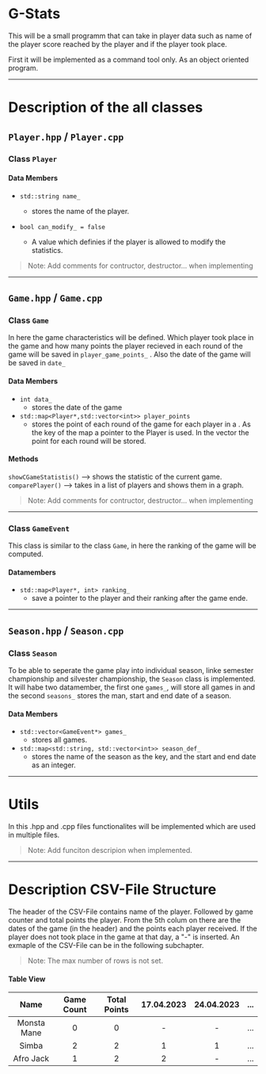 # G-Stats
This will be a small programm that can take in player data such as name of the player score reached by the player and
if the player took place.

First it will be implemented as a command tool only. As an object oriented program.

---

# Description of the all classes

## `Player.hpp` / `Player.cpp`

### Class `Player`
#### Data Members

- `std::string name_`
    - stores the name of the player.

- `bool can_modify_ = false`
    - A value which definies if the player is allowed to modify the statistics.

> Note: Add comments for contructor, destructor... when implementing

---

## `Game.hpp` / `Game.cpp`
### Class `Game`
In here the game characteristics will be defined. Which player took place in the game and how many points the player
recieved in each round of the game will be saved in `player_game_points_` . Also the date of the game will be saved in
`date_`

#### Data Members
- `int data_`
    - stores the date of the game
- `std::map<Player*,std::vector<int>> player_points`
    - stores the point of each round of the game for each player in a . As the key of the map a pointer to the Player 
    is used. In the vector the point for each round will be stored.

#### Methods

`showCGameStatistis()` --> shows the statistic of the current game.
`comparePlayer()` --> takes in a list of players and shows them in a graph.

> Note: Add comments for contructor, destructor... when implementing

---

### Class `GameEvent`
This class is similar to the class `Game`, in here the ranking of the game will be computed.

#### Datamembers
- `std::map<Player*, int> ranking_` 
    - save a pointer to the player and their ranking after the game ende.
---

## `Season.hpp` / `Season.cpp`
### Class `Season`
To be able to seperate the game play into individual season, linke semester championship and silvester championship,
the `Season` class is implemented. It will habe two datamember, the first one `games_`, will store all games in
and the second `seasons_` stores the man, start and end date of a season.

#### Data Members
- `std::vector<GameEvent*> games_`
    - stores all games.
- `std::map<std::string, std::vector<int>> season_def_`
    - stores the name of the season as the key, and the start and end date as an integer.

---
# Utils
In this .hpp and .cpp files functionalites will be implemented which are used in multiple files.

> Note: Add funciton descripion when implemented.

---
# Description CSV-File Structure
The header of the CSV-File contains name of the player. Followed by game counter and total points
the player. From the 5th colum on there are the dates of the game (in the header) and the points each player received.
If the player does not took place in the game at that day, a "-" is inserted. An exmaple of the CSV-File can be in the 
following subchapter.

> Note: The max number of rows is not set.
#### Table View

|   Name        | Game Count | Total Points  | 17.04.2023   | 24.04.2023    | ... | 
| :------:      | :--------: | :-----------: | :----------: | :----------:  | :-: |
| Monsta Mane   | 0          | 0             | -            | -             | ... |
| Simba         | 2          | 2             | 1            | 1             | ... |
| Afro Jack     | 1          | 2             | 2            | -             | ... |
